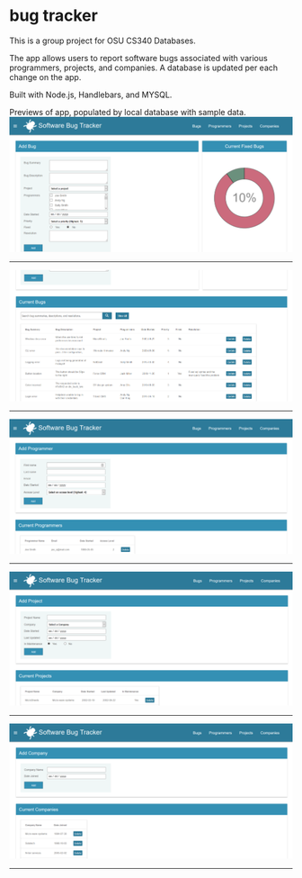 # bug tracker
This is a group project for OSU CS340 Databases.

The app allows users to report software bugs associated with various programmers, projects, and companies.
A database is updated per each change on the app.

Built with Node.js, Handlebars, and MYSQL.

Previews of app, populated by local database with sample data.
![bug page 1](https://github.com/hermancai/bug-tracker/blob/master/previews/bug-page.png?raw=true)
_____
![bug page 2](https://github.com/hermancai/bug-tracker/blob/master/previews/bug-page2.png?raw=true)
_____
![programmer page](https://github.com/hermancai/bug-tracker/blob/master/previews/programmer-page.png?raw=true)
_____
![project page](https://github.com/hermancai/bug-tracker/blob/master/previews/project-page.png?raw=true)
_____
![company page](https://github.com/hermancai/bug-tracker/blob/master/previews/company-page.png?raw=true)
_____
